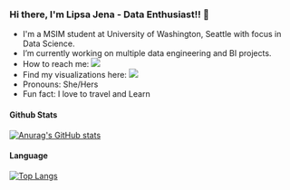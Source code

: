 ### Hi there, I'm Lipsa Jena - Data Enthusiast!! 👋 

<!--
**LipsaJ/LipsaJ** is a ✨ _special_ ✨ repository because its `README.md` (this file) appears on your GitHub profile.
-->

- I'm a MSIM student at University of Washington, Seattle with focus in Data Science.
- I’m currently working on multiple data engineering and BI projects.
- How to reach me: [<img src="https://img.shields.io/badge/LinkedIn-0077B5?style=for-the-badge&logo=linkedin&logoColor=white">][linkedin]
- Find my visualizations here: [<img src="https://img.shields.io/badge/Tableau-E97627?style=for-the-badge&logo=Tableau&logoColor=white">][tableau]
- Pronouns: She/Hers
- Fun fact: I love to travel and Learn


#### Github Stats
[![Anurag's GitHub stats](https://github-readme-stats.vercel.app/api?username=LipsaJ&show_icons=true&theme=radical)](https://github.com/anuraghazra/github-readme-stats)


#### Language
[![Top Langs](https://github-readme-stats.vercel.app/api/top-langs/?username=LipsaJ&layout=compact&theme=cobalt)](https://github.com/anuraghazra/github-readme-stats)



[linkedin]: https://www.linkedin.com/in/lipsa-jena/
[tableau]: https://public.tableau.com/app/profile/lipsa7205
